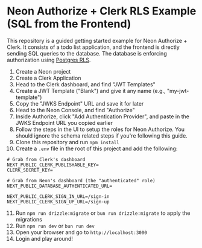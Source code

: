 # Neon Authorize + Clerk RLS Example (SQL from the Frontend)

This repository is a guided getting started example for Neon Authorize + Clerk.
It consists of a todo list application, and the frontend is directly
sending SQL queries to the database. The database is enforcing authorization using
[Postgres RLS](https://www.postgresql.org/docs/current/ddl-rowsecurity.html).

1. Create a Neon project
2. Create a Clerk Application
3. Head to the Clerk dashboard, and find "JWT Templates"
4. Create a JWT Template ("Blank") and give it any name (e.g., "my-jwt-template")
5. Copy the "JWKS Endpoint" URL and save it for later
6. Head to the Neon Console, and find "Authorize"
7. Inside Authorize, click "Add Authentication Provider", and paste in the JWKS Endpoint URL you copied earlier
8. Follow the steps in the UI to setup the roles for Neon Authorize. You should ignore the schema related steps if you're following this guide.
9. Clone this repository and run `npm install`
10. Create a `.env` file in the root of this project and add the following:

```
# Grab from Clerk's dashboard
NEXT_PUBLIC_CLERK_PUBLISHABLE_KEY=
CLERK_SECRET_KEY=

# Grab from Neon's dashboard (the "authenticated" role)
NEXT_PUBLIC_DATABASE_AUTHENTICATED_URL=

NEXT_PUBLIC_CLERK_SIGN_IN_URL=/sign-in
NEXT_PUBLIC_CLERK_SIGN_UP_URL=/sign-up
```

11. Run `npm run drizzle:migrate` or `bun run drizzle:migrate` to apply the migrations
12. Run `npm run dev` or `bun run dev`
13. Open your browser and go to `http://localhost:3000`
14. Login and play around!